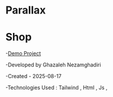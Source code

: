 # Parallax

# Shop

-[Demo Project](https://shop-orpin-two.vercel.app/) 

-Developed by Ghazaleh Nezamghadiri

-Created - 2025-08-17

-Technologies Used : Tailwind , Html , Js , 






